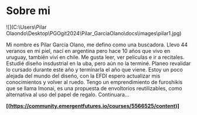 # Sobre mi

![](C:\Users\Pilar Olaondo\Desktop\PGOgit2024\Pilar_GarciaOlano\docs\images\pilar1.jpg)

Mi nombre es Pilar García Olano, me defino como una buscadora. Llevo 44 veranos en mi piel, nací en argentina pero hace 10 años que vivo en uruguay, también viví en chile. Me gusta leer, ver películas e ir a recitales. Estudié diseño insdustrial en la uba, pero aún no la terminé. Planeo revalidar lo cursado durante este año y terminarla el año que viene. Estoy un poco alejada del mundo del diseño, con la EFDI espero actualizar mis conocimientos y volver al ruedo.
Tengo un emprendimiento de furoshikis que se llama Imonai, es una propuesta de envoltorios reutilizables, como alternativa al uso del papel de regalo.
Continuara...

**[(https://community.emergentfutures.io/courses/5566525/content)]**
